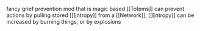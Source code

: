 fancy grief prevention mod that is magic based
[[Totems]] can prevent actions by pulling stored [[Entropy]] from a [[Network]], [[Entropy]]
can be increased by burning things, or by explosions 